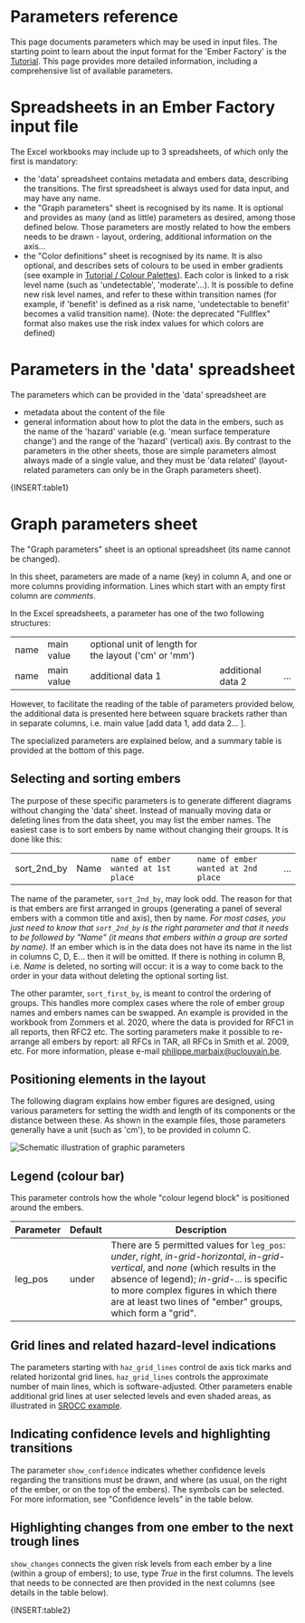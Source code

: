 <!--The markdown contains INSERT requests to be processed by helpers.mdcombine using 'parameters.md'-->
<h1 class="nondoc">Parameters reference</h1>

<!--boxstart-->
This page documents parameters which may be used in input files. 
The starting point to learn about the input format for the 'Ember Factory' is the [Tutorial](tutorial).
This page provides more detailed information, including a comprehensive list of available parameters.
<!--boxend-->
# Spreadsheets in an Ember Factory input file
<!--boxstart-->

The Excel workbooks may include up to 3 spreadsheets, of which only the first is mandatory:

- the 'data' spreadsheet contains metadata and embers data, describing the transitions. The first spreadsheet
is always used for data input, and may have any name. 
- the "Graph parameters" sheet is recognised by its name. It is optional and provides as many (and as little) 
parameters as desired, among those defined below. Those parameters are mostly related
to how the embers needs to be drawn - layout, ordering, additional information on the axis...
- the "Color definitions" sheet is recognised by its name. It is also optional, and describes sets of colours to
be used in ember gradients (see example in [Tutorial / Colour Palettes](tutorial#Colour)). Each color is linked to a risk level
name (such as 'undetectable', 'moderate'...). It is possible to define new risk level names, and refer to these
within transition names (for example, if 'benefit' is defined as a risk name, 'undetectable to benefit' becomes
a valid transition name). 
(Note: the deprecated "Fullflex" format also makes use the risk index values for which colors are defined)

<!--boxend-->
# Parameters in the 'data' spreadsheet
<!--boxstart-->

The parameters which can be provided in the 'data' spreadsheet are 

- metadata about the content of the file
- general information about how to plot the data in the embers, such as the name of the 'hazard' variable
  (e.g. 'mean surface temperature change') and the range of the 'hazard' (vertical) axis.
  By contrast to the parameters in the other sheets, those are simple parameters almost always made of a single value,
  and they must be 'data related' (layout-related parameters can only be in the Graph parameters sheet).

{INSERT:table1}

<!--boxend-->
# Graph parameters sheet 
<!--boxstart-->

The "Graph parameters" sheet is an optional spreadsheet (its name cannot be changed).

In this sheet, parameters are made of a name (key) in column A, and one or more columns providing information. 
Lines which start with an empty first column are *comments*. 

In the Excel spreadsheets, a parameter has one of the two following structures:

||||||
|---|---|---|---|---|
|name | main value | optional unit of length for the layout ('cm' or 'mm')| | |
|name | main value | additional data 1 | additional data 2 | ...|

However, to facilitate the reading of the table of parameters provided below, the additional data is presented
here between square brackets rather than in separate columns, i.e. main value [add data 1, add data 2... ].

The specialized parameters are explained below, and a summary table is provided at the bottom of this page.

## Selecting and sorting embers <a class="anchor" id="sorting"></a>

The purpose of these specific parameters is to generate different diagrams without changing the 'data' sheet.
Instead of manually moving data or deleting lines from the data sheet, you may list the ember names.
The easiest case is to sort embers by name without changing their groups. It is done like this:

||||||
|---|---|---|---|---|
|sort_2nd_by| Name | `name of ember wanted at 1st place` | `name of ember wanted at 2nd place` | ...|

The name of the parameter, `sort_2nd_by`, may look odd. The reason for that is that embers are first arranged
in groups (generating a panel of several embers with a common title and axis), then by name. 
*For most cases, you just need to know that `sort_2nd_by` is the right parameter and that it needs to be followed by
"Name" (it means that embers within a group are sorted by name)*.
If an ember which is in the data does not have its name in the list in columns C, D, E... then it will be omitted.
If there is nothing in column B, i.e. *Name* is deleted, no sorting will occur: it is a way to come back to the
order in your data without deleting the optional sorting list.

The other paramter, `sort_first_by`, is meant to control the ordering of groups. 
This handles more complex cases where the role of ember group names and embers names can be swapped. 
An example is provided in the workbook from Zommers et al.
2020, where the data is provided for RFC1 in all reports, then RFC2 etc. The sorting parameters make it possible
to re-arrange all embers by report: all RFCs in TAR, all RFCs in Smith et al. 2009, etc.
For more information, please e-mail philippe.marbaix@uclouvain.be.

## Positioning elements in the layout

The following diagram explains how ember figures are designed, using various parameters 
for setting the width and length of its components or the distance between these. As shown in the example files,
those parameters generally have a unit (such as 'cm'), to be provided in column C.

![Schematic illustration of graphic parameters](../static/ef-gp-definitions.png "Positional graphic parameters")

## Legend (colour bar) <a class="anchor" id="legpos"></a> 

This parameter controls how the whole "colour legend block" is positioned around the embers.

| Parameter            | Default  | Description                                             |
|----------------------|----------|---------------------------------------------------------|
|leg_pos               |under     | There are 5 permitted values for `leg_pos`: *under*, *right*, *in-grid-horizontal*, *in-grid-vertical*, and *none* (which results in the absence of legend); *in-grid-*... is specific to more complex figures in which there are at least two lines of "ember" groups, which form a "grid".|

## Grid lines and related hazard-level indications <a class="anchor" id="gridlines"></a> 

The parameters starting with `haz_grid_lines` control de axis tick marks and related horizontal grid lines.
`haz_grid_lines` controls the approximate number of main lines, which is software-adjusted. Other parameters
enable additional grid lines at user selected levels and even shaded areas, as illustrated 
in [SROCC example](examples/SROCC_SPM3.xlsx).

## Indicating confidence levels and highlighting transitions

The parameter `show_confidence` indicates whether confidence levels regarding the transitions must be drawn, and
where (as usual, on the right of the ember, or on the top of the embers). The symbols can be selected. For more
information, see "Confidence levels" in the table below.  

## Highlighting changes from one ember to the next trough lines

`show_changes` connects the given risk levels from each ember by a line (within a group of embers); 
to use, type *True* in the first columns. The levels that needs to be connected are then provided in the 
next columns (see details in the table below).

{INSERT:table2}

<!--boxend-->
